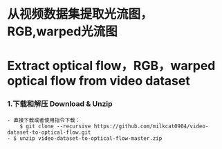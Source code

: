 从视频数据集提取光流图，RGB,warped光流图 
=
Extract optical flow，RGB，warped optical flow from video dataset
=

### 1.下载和解压 Download & Unzip
	- 直接下载或者使用指令下载：
		$ git clone --recursive https://github.com/milkcat0904/video-dataset-to-optical-flow.git
	- $ unzip video-dataset-to-optical-flow-master.zip
